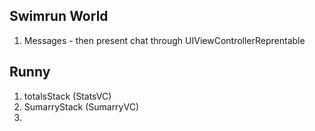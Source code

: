 ## Swimrun World
1) Messages - then present chat through UIViewControllerReprentable

## Runny
1) totalsStack  (StatsVC)
2) SumarryStack (SumarryVC)
3) 

